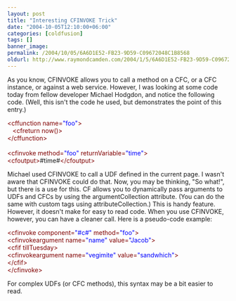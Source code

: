 ```yaml
---
layout: post
title: "Interesting CFINVOKE Trick"
date: "2004-10-05T12:10:00+06:00"
categories: [coldfusion]
tags: []
banner_image: 
permalink: /2004/10/05/6A6D1E52-FB23-9D59-C09672048C1B8568
oldurl: http://www.raymondcamden.com/2004/1/5/6A6D1E52-FB23-9D59-C09672048C1B8568
---
```


As you know, CFINVOKE allows you to call a method on a CFC, or a CFC instance, or against a web service. However, I was looking at some code today from fellow developer Michael Hodgdon, and notice the following code. (Well, this isn't the code he used, but demonstrates the point of this entry.)

<div class="code"><FONT COLOR=MAROON>&lt;cffunction name=<FONT COLOR=BLUE>"foo"</FONT>&gt;</FONT><br>
&nbsp;&nbsp;&nbsp;<FONT COLOR=MAROON>&lt;cfreturn now()&gt;</FONT><br>
<FONT COLOR=MAROON>&lt;/cffunction&gt;</FONT><br>
<br>
<FONT COLOR=MAROON>&lt;cfinvoke method=<FONT COLOR=BLUE>"foo"</FONT> returnVariable=<FONT COLOR=BLUE>"time"</FONT>&gt;</FONT><br>
<FONT COLOR=MAROON>&lt;cfoutput&gt;</FONT>#time#<FONT COLOR=MAROON>&lt;/cfoutput&gt;</FONT></div>

Michael used CFINVOKE to call a UDF defined in the current page. I wasn't aware that CFINVOKE could do that. Now, you may be thinking, "So what!", but there is a use for this. CF allows you to dynamically pass arguments to UDFs and CFCs by using the argumentCollection attribute. (You can do the same with custom tags using attributeCollection.) This is handy feature. However, it doesn't make for easy to read code. When you use CFINVOKE, however, you can have a cleaner call. Here is a pseudo-code example:

<div class="code"><FONT COLOR=MAROON>&lt;cfinvoke component=<FONT COLOR=BLUE>"#c#"</FONT> method=<FONT COLOR=BLUE>"foo"</FONT>&gt;</FONT><br>
   <FONT COLOR=MAROON>&lt;cfinvokeargument name=<FONT COLOR=BLUE>"name"</FONT> value=<FONT COLOR=BLUE>"Jacob"</FONT>&gt;</FONT><br>
   <FONT COLOR=MAROON>&lt;cfif tillTuesday&gt;</FONT><br>
     <FONT COLOR=MAROON>&lt;cfinvokeargument name=<FONT COLOR=BLUE>"vegimite"</FONT> value=<FONT COLOR=BLUE>"sandwhich"</FONT>&gt;</FONT><br>
   <FONT COLOR=MAROON>&lt;/cfif&gt;</FONT><br>
<FONT COLOR=MAROON>&lt;/cfinvoke&gt;</FONT></div>

For complex UDFs (or CFC methods), this syntax may be a bit easier to read.